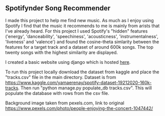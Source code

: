 ## Spotifynder Song Recommender

I made this project to help me find new music. As much as I enjoy using Spotify I find that the music it recommends to me is mainly from arists that I've already heard. For this project I used Spotify's "hidden" features ('energy', 'danceability', 'speechiness', 'acousticness', 'instrumentalness', 'liveness' and 'valence') and found the cosine-theta simlarity between the features for a target track and a dataset of around 600k songs.
The top twenty songs with the highest similarity are displayed.

I created a basic website using django which is hosted [here](https://stormy-crag-39179.herokuapp.com/). 

To run this project locally download the dataset from kaggle and place the "tracks.csv" file in the main directory. Dataset is from https://www.kaggle.com/yamaerenay/spotify-dataset-19212020-160k-tracks. Then run "python manage.py populate_db tracks.csv". This will populate the database with rows from the csv file. 

Background image taken from pexels.com, link to original https://www.pexels.com/photo/people-enjoying-the-concert-1047442/
